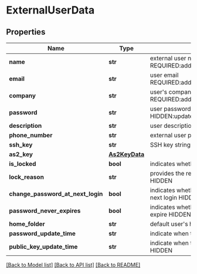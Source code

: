 # ExternalUserData

## Properties
Name | Type | Description | Notes
------------ | ------------- | ------------- | -------------
**name** | **str** | external user name REQUIRED:addExternalUser,addExternalUserForSite | HIDDEN | [optional] 
**email** | **str** | user email REQUIRED:addExternalUser,addExternalUserForSite | HIDDEN | [optional] 
**company** | **str** | user&#x27;s company REQUIRED:addExternalUser,addExternalUserForSite | HIDDEN | [optional] 
**password** | **str** | user password HIDDEN:updateExternalUser,updateExternalUserForSite | [optional] 
**description** | **str** | user description HIDDEN | [optional] 
**phone_number** | **str** | external user phone number HIDDEN | [optional] 
**ssh_key** | **str** | SSH key string HIDDEN | [optional] 
**as2_key** | [**As2KeyData**](As2KeyData.md) |  | [optional] 
**is_locked** | **bool** | indicates whether the user account is locked HIDDEN | [optional] 
**lock_reason** | **str** | provides the reason for locking the user account HIDDEN | [optional] 
**change_password_at_next_login** | **bool** | indicates whether a password change is required at next login HIDDEN | [optional] 
**password_never_expires** | **bool** | indicates whether the user&#x27;s password is set to never expire HIDDEN | [optional] 
**home_folder** | **str** | default user&#x27;s home directory HIDDEN | [optional] 
**password_update_time** | **str** | indicate when the user&#x27;s password changed HIDDEN | [optional] 
**public_key_update_time** | **str** | indicate when the user&#x27;s ssh public key changed HIDDEN | [optional] 

[[Back to Model list]](../README.md#documentation-for-models) [[Back to API list]](../README.md#documentation-for-api-endpoints) [[Back to README]](../README.md)

